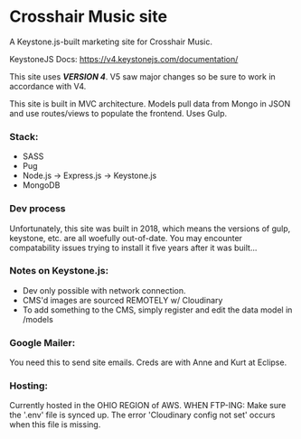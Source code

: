 # Crosshair Music site

A Keystone.js-built marketing site for Crosshair Music.

KeystoneJS Docs: https://v4.keystonejs.com/documentation/

This site uses **_VERSION 4_**. V5 saw major changes so be sure to work in accordance with V4.

This site is built in MVC architecture. Models pull data from Mongo in JSON and use routes/views
to populate the frontend. Uses Gulp. 

### Stack:

- SASS
- Pug
- Node.js
  -> Express.js
  -> Keystone.js
- MongoDB

### Dev process

Unfortunately, this site was built in 2018, which means the versions of gulp, keystone, etc. are all woefully out-of-date. You may encounter compatability issues trying to install it five years after it was built...

### Notes on Keystone.js:

- Dev only possible with network connection.
- CMS'd images are sourced REMOTELY w/ Cloudinary
- To add something to the CMS, simply register and edit the data model in /models

### Google Mailer:

You need this to send site emails. Creds are with Anne and Kurt at Eclipse.

### Hosting:

Currently hosted in the OHIO REGION of AWS.
WHEN FTP-ING: Make sure the '.env' file is synced up. The error 'Cloudinary config not set' occurs when this file is missing.
